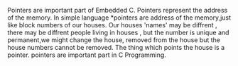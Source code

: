 Pointers are important part of Embedded C.
Pointers represent the address of the memory.
In simple language *pointers are address of the memory,just like block numbers of our houses. Our houses 'names' may be diffrent , there may be diffrent people living in houses , but the number is unique and permanent,we might change the house, removed from the house but the house numbers cannot be removed.
The thing which points the house is a pointer.
pointers are important part in C Programming.
